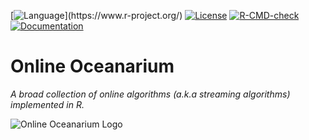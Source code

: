 [![Language](https://img.shields.io/badge/Language-R_(4.1.0%2B)-orange.svg)](https://www.r-project.org/)
[![License](https://img.shields.io/badge/License-MIT-yellow.svg)](https://opensource.org/licenses/MIT)
[![R-CMD-check](https://github.com/THargreaves/onlineoceanarium/workflows/R-CMD-check/badge.svg)](https://github.com/THargreaves/onlineoceanarium/actions)
[![Documentation](https://img.shields.io/badge/docs-stable-blue.svg)](http://thargreaves.github.io/onlineoceanarium/)

# Online Oceanarium

_A broad collection of online algorithms (a.k.a streaming algorithms) implemented in R._

![Online Oceanarium Logo](https://user-images.githubusercontent.com/38204689/118853426-a6b9d300-b8cb-11eb-97f1-6420cd8c59a1.png)
